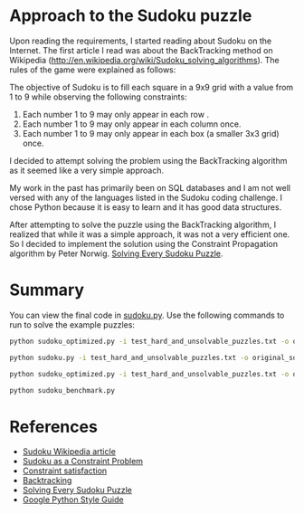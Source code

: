 # Approach to the Sudoku puzzle

Upon reading the requirements, I started reading about Sudoku on the Internet.
The first article I read was about the BackTracking method on Wikipedia
(http://en.wikipedia.org/wiki/Sudoku_solving_algorithms). The rules of the game
were explained as follows:

The objective of Sudoku is to fill each square in a 9x9 grid with a value from 1
to 9 while observing the following constraints:

1. Each number 1 to 9 may only appear in each row .
2. Each number 1 to 9 may only appear in each column once.
3. Each number 1 to 9 may only appear in each box (a smaller 3x3 grid) once.

I decided to attempt solving the problem using the BackTracking algorithm as it
seemed like a very simple approach.

My work in the past has primarily been on SQL databases and I am not well versed
with any of the languages listed in the Sudoku coding challenge. I chose Python
because it is easy to learn and it has good data structures.

After attempting to solve the puzzle using the BackTracking algorithm, I
realized that while it was a simple approach, it was not a very efficient one.
So I decided to implement the solution using the Constraint Propagation
algorithm by Peter Norwig.
[Solving Every Sudoku Puzzle](http://norvig.com/sudoku.html).




# Summary

You can view the final code in [sudoku.py](sudoku.py). Use the following commands
to run to solve the example puzzles:

```bash
python sudoku_optimized.py -i test_hard_and_unsolvable_puzzles.txt -o optimized_solver_output.txt

python sudoku.py -i test_hard_and_unsolvable_puzzles.txt -o original_solver_output.txt

python sudoku_optimized.py -i test_hard_and_unsolvable_puzzles.txt -o optimized_solver_output.txt

python sudoku_benchmark.py
```


# References

- [Sudoku Wikipedia article](http://en.wikipedia.org/wiki/Sudoku_solving_algorithm)
- [Sudoku as a Constraint Problem](http://4c.ucc.ie/~hsimonis/sudoku.pdf)
- [Constraint satisfaction](http://en.wikipedia.org/wiki/Constraint_satisfaction)
- [Backtracking](http://en.wikipedia.org/wiki/Backtracking)
- [Solving Every Sudoku Puzzle](http://norvig.com/sudoku.html)
- [Google Python Style Guide](https://google-styleguide.googlecode.com/svn/trunk/pyguide.html)
